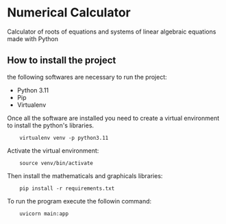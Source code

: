 # Numerical Calculator
Calculator of roots of equations and systems of linear algebraic equations made with Python

## How to install the project

the following softwares are necessary to run the project:
- Python 3.11
- Pip
- Virtualenv

Once all the software are installed you need to create a virtual environment to install the python's libraries.
```
    virtualenv venv -p python3.11
```

Activate the virtual environment:
```
    source venv/bin/activate
```

Then install the mathematicals and graphicals libraries:
```
    pip install -r requirements.txt
```

To run the program execute the followin command:
```
    uvicorn main:app
```
